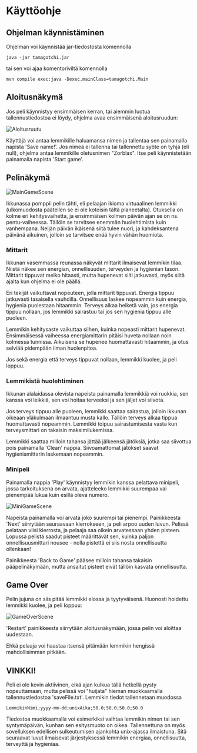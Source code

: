 # Käyttöohje

## Ohjelman käynnistäminen

Ohjelman voi käynnistää jar-tiedostosta komennolla

```
java -jar tamagotchi.jar
```

tai sen voi ajaa komentoriviltä komennolla

```
mvn compile exec:java -Dexec.mainClass=tamagotchi.Main
```

## Aloitusnäkymä

Jos peli käynnistyy ensimmäisen kerran, tai aiemmin luotua tallennustiedostoa ei löydy, ohjelma avaa ensimmäisenä aloitusruudun:

![Aloitusruutu](https://user-images.githubusercontent.com/73843204/101353556-1430f480-3894-11eb-9485-cad2737127cb.png)

Käyttäjä voi antaa lemmikille haluamansa nimen ja tallentaa sen painamalla napista 'Save name!'. Jos nimeä ei tallenna tai tallennettu syöte on tyhjä (eli null), ohjelma antaa lemmikille oletusnimen "Zorblax". Itse peli käynnistetään painamalla napista 'Start game'.

## Pelinäkymä

![MainGameScene](https://user-images.githubusercontent.com/73843204/101354030-c963ac80-3894-11eb-9abd-071920bad61d.png)

Ikkunassa pomppii pelin tähti, eli pelaajan ikioma virtuaalinen lemmikki (ulkomuodosta päätellen se ei ole kotoisin tältä planeetalta). Otuksella on kolme eri kehitysvaihetta, ja ensimmäisen kolmen päivän ajan se on ns. pentu-vaiheessa. Tällöin se tarvitsee enemmän huolehtimista kuin vanhempana. Neljän päivän ikäisenä siitä tulee nuori, ja kahdeksantena päivänä aikuinen, jolloin se tarvitsee enää hyvin vähän huomiota.

### Mittarit

Ikkunan vasemmassa reunassa näkyvät mittarit ilmaisevat lemmikin tilaa. Niistä näkee sen energian, onnellisuuden, terveyden ja hygienian tason. Mittarit tippuvat melko hitaasti, mutta hupenevat silti jatkuvasti, myös siltä ajalta kun ohjelma ei ole päällä.

Eri tekijät vaikuttavat nopeuteen, jolla mittarit tippuvat. Energia tippuu jatkuvasti tasaisella vauhdilla. Onnellisuus laskee nopeammin kuin energia, hygienia puolestaan hitaammin. Terveys alkaa heiketä vain, jos energia tippuu nollaan, jos lemmikki sairastuu tai jos sen hygienia tippuu alle puoleen.

Lemmikin kehitysaste vaikuttaa siihen, kuinka nopeasti mittarit hupenevat. Ensimmäisessä vaiheessa energiamittarin pitäisi huveta nollaan noin kolmessa tunnissa. Aikuisena se hupenee huomattavasti hitaammin, ja otus selviää pidempään ilman huolenpitoa.

Jos sekä energia että terveys tippuvat nollaan, lemmikki kuolee, ja peli loppuu.

### Lemmikistä huolehtiminen

Ikkunan alalaidassa olevista napeista painamalla lemmikkiä voi ruokkia, sen kanssa voi leikkiä, sen voi hoitaa terveeksi ja sen jäljet voi siivota.

Jos terveys tippuu alle puoleen, lemmikki saattaa sairastua, jolloin ikkunan oikeaan yläkulmaan ilmaantuu musta kallo. Tällöin terveys alkaa tippua huomattavasti nopeammin. Lemmikki toipuu sairastumisesta vasta kun terveysmittari on takaisin maksimilukemissa.

Lemmikki saattaa milloin tahansa jättää jälkeensä jätöksiä, jotka saa siivottua pois painamalla 'Clean' nappia. Siivoamattomat jätökset saavat hygieniamittarin laskemaan nopeammin.

### Minipeli

Painamalla nappia 'Play' käynnistyy lemmikin kanssa pelattava minipeli, jossa tarkoituksena on arvata, ajatteleeko lemmikki suurempaa vai pienempää lukua kuin esillä oleva numero.

![MiniGameScene](https://user-images.githubusercontent.com/73843204/101354436-7807ed00-3895-11eb-8f92-c23c836de054.png)

Napeista painamalla voi arvata joko suurempi tai pienempi. Painikkeesta 'Next' siirrytään seuraavaan kierrokseen, ja peli arpoo uuden luvun. Pelissä pelataan viisi kierrosta, ja pelaaja saa oikein arvatessaan yhden pisteen. Lopussa pelistä saadut pisteet määrittävät sen, kuinka paljon onnellisuusmittari nousee - nolla pistettä ei siis nosta onnellisuutta ollenkaan!

Painikkeesta 'Back to Game' pääsee milloin tahansa takaisin pääpelinäkymään, mutta ansaitut pisteet eivät tällöin kasvata onnellisuutta.

## Game Over

Pelin jujuna on siis pitää lemmikki elossa ja tyytyväisenä. Huonosti hoidettu lemmikki kuolee, ja peli loppuu:

![GameOverScene](https://user-images.githubusercontent.com/73843204/101355540-fdd86800-3896-11eb-9c19-305f4958d17e.png)

'Restart' painikkeesta siirrytään aloitusnäkymään, jossa pelin voi aloittaa uudestaan.

Ehkä pelaaja voi haastaa itsensä pitämään lemmikin hengissä mahdollisimman pitkään.

## VINKKI!

Peli ei ole kovin aktiivinen, eikä ajan kulkua tällä hetkellä pysty nopeuttamaan, mutta pelissä voi "huijata" hieman muokkaamalla tallennustiedostoa 'saveFile.txt'. Lemmikin tiedot tallennetaan muodossa

```
LemmikinNimi;yyyy-mm-dd;unixAika;50.0;50.0;50.0;50.0
```

Tiedostoa muokkaamalla voi esimerkiksi vaihtaa lemmikin nimen tai sen syntymäpäivän, kunhan sen esitysmuoto on oikea. Tallennettuna on myös sovelluksen edellisen sulkeutumisen ajankohta unix-ajassa ilmaistuna. Sitä seuraavat luvut ilmaisevat järjestyksessä lemmikin energiaa, onnellisuutta, terveyttä ja hygieniaa.
